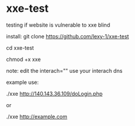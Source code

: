 # xxe-test
testing if website is vulnerable to xxe blind

install:
git clone https://github.com/lexy-1/xxe-test

cd xxe-test

chmod +x xxe


note:
edit the interach=""
use your interach dns


example use:

./xxe http://140.143.36.109/doLogin.php

or

./xxe http://example.com
